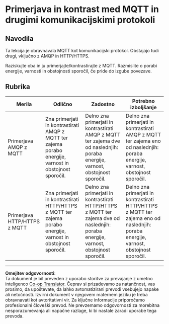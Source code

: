 <!--
CO_OP_TRANSLATOR_METADATA:
{
  "original_hash": "0d4033cdd7b5b5475c63770102e38480",
  "translation_date": "2025-08-28T13:54:59+00:00",
  "source_file": "1-getting-started/lessons/4-connect-internet/assignment.md",
  "language_code": "sl"
}
-->
# Primerjava in kontrast med MQTT in drugimi komunikacijskimi protokoli

## Navodila

Ta lekcija je obravnavala MQTT kot komunikacijski protokol. Obstajajo tudi drugi, vključno z AMQP in HTTP/HTTPS.

Raziskujte oba in ju primerjajte/kontrastirajte z MQTT. Razmislite o porabi energije, varnosti in obstojnosti sporočil, če pride do izgube povezave.

## Rubrika

| Merila | Odlično | Zadostno | Potrebno izboljšanje |
| ------- | -------- | -------- | -------------------- |
| Primerjava AMQP z MQTT | Zna primerjati in kontrastirati AMQP z MQTT ter zajema porabo energije, varnost in obstojnost sporočil. | Delno zna primerjati in kontrastirati AMQP z MQTT ter zajema dve od naslednjih: poraba energije, varnost, obstojnost sporočil. | Delno zna primerjati in kontrastirati AMQP z MQTT ter zajema eno od naslednjih: poraba energije, varnost, obstojnost sporočil. |
| Primerjava HTTP/HTTPS z MQTT | Zna primerjati in kontrastirati HTTP/HTTPS z MQTT ter zajema porabo energije, varnost in obstojnost sporočil. | Delno zna primerjati in kontrastirati HTTP/HTTPS z MQTT ter zajema dve od naslednjih: poraba energije, varnost, obstojnost sporočil. | Delno zna primerjati in kontrastirati HTTP/HTTPS z MQTT ter zajema eno od naslednjih: poraba energije, varnost, obstojnost sporočil. |

---

**Omejitev odgovornosti**:  
Ta dokument je bil preveden z uporabo storitve za prevajanje z umetno inteligenco [Co-op Translator](https://github.com/Azure/co-op-translator). Čeprav si prizadevamo za natančnost, vas prosimo, da upoštevate, da lahko avtomatizirani prevodi vsebujejo napake ali netočnosti. Izvirni dokument v njegovem maternem jeziku je treba obravnavati kot avtoritativni vir. Za ključne informacije priporočamo profesionalni človeški prevod. Ne prevzemamo odgovornosti za morebitna nesporazumevanja ali napačne razlage, ki bi nastale zaradi uporabe tega prevoda.
